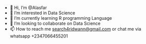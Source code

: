 - 👋 Hi, I’m @Alasfar
- 👀 I’m interested in Data Science
- 🌱 I’m currently learning R programming Language
- 💞️ I’m looking to collaborate on Data Science
- 📫 How to reach me search4ridwann@gmail.com or chat me via whatsapp +2347066455201

<!---
Alasfar/Alasfar is a ✨ special ✨ repository because its `README.md` (this file) appears on your GitHub profile.
You can click the Preview link to take a look at your changes.
--->
